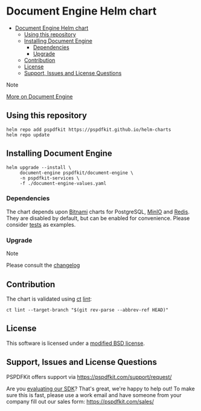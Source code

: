 # Document Engine Helm chart

- [Document Engine Helm chart](#document-engine-helm-chart)
  - [Using this repository](#using-this-repository)
  - [Installing Document Engine](#installing-document-engine)
    - [Dependencies](#dependencies)
    - [Upgrade](#upgrade)
  - [Contribution](#contribution)
  - [License](#license)
  - [Support, Issues and License Questions](#support-issues-and-license-questions)

> [!NOTE] 
> [More on Document Engine](https://pspdfkit.com/cloud/document-engine/)

## Using this repository

```
helm repo add pspdfkit https://pspdfkit.github.io/helm-charts
helm repo update
```

## Installing Document Engine

```shell
helm upgrade --install \
     document-engine pspdfkit/document-engine \
     -n pspdfkit-services \
     -f ./document-engine-values.yaml
```

### Dependencies

The chart depends upon [Bitnami](https://github.com/bitnami/charts/tree/main/bitnami) charts for PostgreSQL, [MinIO](https://min.io/) and [Redis](https://redis.io/). They are disabled by default, but can be enabled for convenience. Please consider [tests](/charts/document-engine/ci) as examples.

### Upgrade

> [!NOTE] 
> Please consult the [changelog](/charts/document-engine/CHANGELOG.md)

## Contribution

The chart is validated using [ct](https://github.com/helm/chart-testing/tree/main) [lint](https://github.com/helm/chart-testing/blob/main/doc/ct_lint.md):

```shell
ct lint --target-branch "$(git rev-parse --abbrev-ref HEAD)"
```

## License

This software is licensed under a [modified BSD license](LICENSE).

## Support, Issues and License Questions

PSPDFKit offers support via https://pspdfkit.com/support/request/

Are you [evaluating our SDK](https://pspdfkit.com/try/)? That's great, we're happy to help out! To make sure this is fast, please use a work email and have someone from your company fill out our sales form: https://pspdfkit.com/sales/

